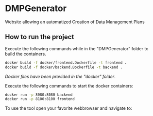 # DMPGenerator
Website allowing an automatized Creation of Data Management Plans

## How to run the project

Execute the following commands while in the "DMPGenerator" folder to build the containers.
```bash
docker build -f docker/frontend.Dockerfile -t frontend .
docker build -f docker/backend.Dockerfile -t backend .
```
*Docker files have been provided in the "docker" folder*.


Execute the following commands to start the docker containers:
```bash
docker run -p 8080:8080 backend
docker run -p 8100:8100 frontend
```
To use the tool open your favorite webbrowser and navigate to:



